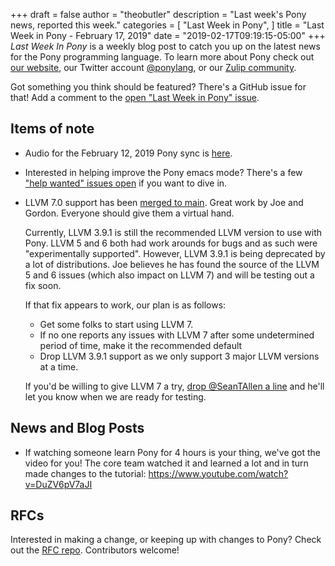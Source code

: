 +++
draft = false
author = "theobutler"
description = "Last week's Pony news, reported this week."
categories = [
    "Last Week in Pony",
]
title = "Last Week in Pony - February 17, 2019"
date = "2019-02-17T09:19:15-05:00"
+++
_Last Week In Pony_ is a weekly blog post to catch you up on the latest news for the Pony programming language. To learn more about Pony check out [our website](https://ponylang.io), our Twitter account [@ponylang](https://twitter.com/ponylang), or our [Zulip community](https://ponylang.zulipchat.com).

Got something you think should be featured? There's a GitHub issue for that! Add a comment to the [open "Last Week in Pony" issue](https://github.com/ponylang/ponylang.github.io/issues?q=is%3Aissue+is%3Aopen+label%3Alast-week-in-pony).
<!--more-->


## Items of note

- Audio for the February 12, 2019 Pony sync is [here](https://sync-recordings.ponylang.io/r/2019_02_12.m4a).

- Interested in helping improve the Pony emacs mode? There's a few ["help wanted" issues open](https://github.com/SeanTAllen/ponylang-mode/issues?q=is%3Aissue+is%3Aopen+label%3A%22help+wanted%22) if you want to dive in.

- LLVM 7.0 support has been [merged to main](https://github.com/ponylang/ponyc/pull/2976). Great work by Joe and Gordon. Everyone should give them a virtual hand.

    Currently, LLVM 3.9.1 is still the recommended LLVM version to use with Pony. LLVM 5 and 6 both had work arounds for bugs and as such were "experimentally supported". However, LLVM 3.9.1 is being deprecated by a lot of distributions. Joe believes he has found the source of the LLVM 5 and 6 issues (which also impact on LLVM 7) and will be testing out a fix soon.


    If that fix appears to work, our plan is as follows:
    * Get some folks to start using LLVM 7.
    * If no one reports any issues with LLVM 7 after some undetermined period of time, make it the recommended default
    * Drop LLVM 3.9.1 support as we only support 3 major LLVM versions at a time.


    If you'd be willing to give LLVM 7 a try, [drop @SeanTAllen a line](mailto:sean@monkeysnatchbanana.com) and he'll let you know when we are ready for testing.

## News and Blog Posts

- If watching someone learn Pony for 4 hours is your thing, we've got the video for you! The core team watched it and learned a lot and in turn made changes to the tutorial: https://www.youtube.com/watch?v=DuZV6pV7aJI

## RFCs

Interested in making a change, or keeping up with changes to Pony? Check out the [RFC repo](https://github.com/ponylang/rfcs). Contributors welcome!
